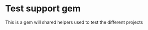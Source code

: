 Test support gem
================

This is a gem will shared helpers used to test the different projects